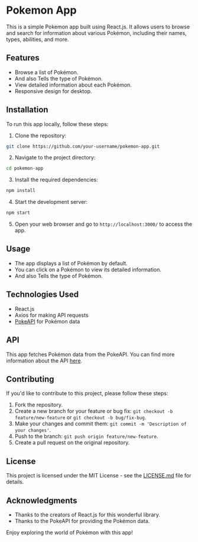 # Pokemon App

This is a simple Pokemon app built using React.js. It allows users to browse and search for information about various Pokémon, including their names, types, abilities, and more.

## Features

- Browse a list of Pokémon.
- And also Tells the type of Pokémon.
- View detailed information about each Pokémon.
- Responsive design for desktop.

## Installation

To run this app locally, follow these steps:

1. Clone the repository:

```bash
git clone https://github.com/your-username/pokemon-app.git
```

2. Navigate to the project directory:

```bash
cd pokemon-app
```

3. Install the required dependencies:

```bash
npm install
```

4. Start the development server:

```bash
npm start
```

5. Open your web browser and go to `http://localhost:3000/` to access the app.

## Usage

- The app displays a list of Pokémon by default.
- You can click on a Pokémon to view its detailed information.
- And also Tells the type of Pokémon.


## Technologies Used

- React.js
- Axios for making API requests
- [PokeAPI]( https://pokeapi.co/api/v2/pokemon/) for Pokémon data

## API

This app fetches Pokémon data from the PokeAPI. You can find more information about the API [here]( https://pokeapi.co/api/v2/pokemon/).

## Contributing

If you'd like to contribute to this project, please follow these steps:

1. Fork the repository.
2. Create a new branch for your feature or bug fix: `git checkout -b feature/new-feature` or `git checkout -b bug/fix-bug`.
3. Make your changes and commit them: `git commit -m 'Description of your changes'`.
4. Push to the branch: `git push origin feature/new-feature`.
5. Create a pull request on the original repository.

## License

This project is licensed under the MIT License - see the [LICENSE.md](LICENSE.md) file for details.

## Acknowledgments

- Thanks to the creators of React.js for this wonderful library.
- Thanks to the PokeAPI for providing the Pokémon data.


Enjoy exploring the world of Pokémon with this app!
